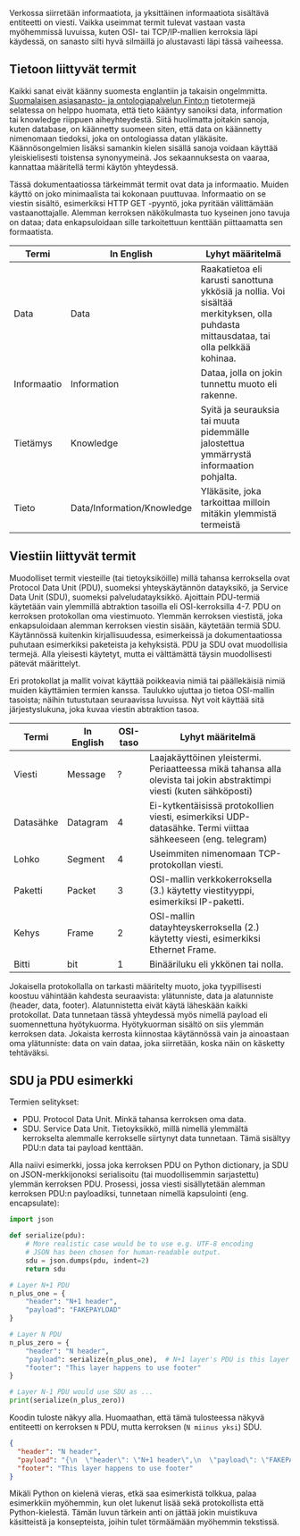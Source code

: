 Verkossa siirretään informaatiota, ja yksittäinen informaatiota sisältävä entiteetti on viesti. Vaikka useimmat termit tulevat vastaan vasta myöhemmissä luvuissa, kuten OSI- tai TCP/IP-mallien kerroksia läpi käydessä, on sanasto silti hyvä silmäillä jo alustavasti läpi tässä vaiheessa.



## Tietoon liittyvät termit

Kaikki sanat eivät käänny suomesta englantiin ja takaisin ongelmmitta. [Suomalaisen asiasanasto- ja ontologiapalvelun Finto:n](https://finto.fi/tt/fi/) tietotermejä selatessa on helppo huomata, että tieto kääntyy sanoiksi data, information tai knowledge riippuen aiheyhteydestä. Siitä huolimatta joitakin sanoja, kuten database, on käännetty suomeen siten, että data on käännetty nimenomaan tiedoksi, joka on ontologiassa datan yläkäsite. Käännösongelmien lisäksi samankin kielen sisällä sanoja voidaan käyttää yleiskielisesti toistensa synonyymeinä. Jos sekaannuksesta on vaaraa, kannattaa määritellä termi käytön yhteydessä.

Tässä dokumentaatiossa tärkeimmät termit ovat data ja informaatio. Muiden käyttö on joko minimaalista tai kokonaan puuttuvaa. Informaatio on se viestin sisältö, esimerkiksi HTTP GET -pyyntö, joka pyritään välittämään vastaanottajalle. Alemman kerroksen näkökulmasta tuo kyseinen jono tavuja on dataa; data enkapsuloidaan sille tarkoitettuun kenttään piittaamatta sen formaatista.

| Termi       | In English                 | Lyhyt määritelmä                                                                                                                     |
| ----------- | -------------------------- | ------------------------------------------------------------------------------------------------------------------------------------ |
| Data        | Data                       | Raakatietoa eli karusti sanottuna ykkösiä ja nollia. Voi sisältää merkityksen, olla puhdasta mittausdataa, tai olla pelkkää kohinaa. |
| Informaatio | Information                | Dataa, jolla on jokin tunnettu muoto eli rakenne.                                                                                    |
| Tietämys    | Knowledge                  | Syitä ja seurauksia tai muuta pidemmälle jalostettua ymmärrystä informaation pohjalta.                                               |
| Tieto       | Data/Information/Knowledge | Yläkäsite, joka tarkoittaa milloin mitäkin ylemmistä termeistä                                                                       |



## Viestiin liittyvät termit

Muodolliset termit viesteille (tai tietoyksiköille) millä tahansa kerroksella ovat Protocol Data Unit (PDU), suomeksi yhteyskäytännön datayksikö, ja Service Data Unit (SDU), suomeksi palveludatayksikkö. Ajoittain PDU-termiä käytetään vain ylemmillä abtraktion tasoilla eli OSI-kerroksilla 4-7. PDU on kerroksen protokollan oma viestimuoto. Ylemmän kerroksen viestistä, joka enkapsuloidaan alemman kerroksen viestin sisään, käytetään termiä SDU. Käytännössä kuitenkin kirjallisuudessa, esimerkeissä ja dokumentaatiossa puhutaan esimerkiksi paketeista ja kehyksistä. PDU ja SDU ovat muodollisia termejä. Alla yleisesti käytetyt, mutta ei välttämättä täysin muodollisesti pätevät määrittelyt.

Eri protokollat ja mallit voivat käyttää poikkeavia nimiä tai päällekäisiä nimiä muiden käyttämien termien kanssa. Taulukko ujuttaa jo tietoa OSI-mallin tasoista; näihin tutustutaan seuraavissa luvuissa. Nyt voit käyttää sitä järjestyslukuna, joka kuvaa viestin abtraktion tasoa.

| Termi     | In English | OSI-taso | Lyhyt määritelmä                                                                                                      |
| --------- | ---------- | -------- | --------------------------------------------------------------------------------------------------------------------- |
| Viesti    | Message    | ?        | Laajakäyttöinen yleistermi. Periaatteessa mikä tahansa alla olevista tai jokin abstraktimpi viesti (kuten sähköposti) |
| Datasähke | Datagram   | 4        | Ei-kytkentäisissä protokollien viesti, esimerkiksi UDP-datasähke. Termi viittaa sähkeeseen (eng. telegram)            |
| Lohko     | Segment    | 4        | Useimmiten nimenomaan TCP-protokollan viesti.                                                                         |
| Paketti   | Packet     | 3        | OSI-mallin verkkokerroksella (3.) käytetty viestityyppi, esimerkiksi IP-paketti.                                      |
| Kehys     | Frame      | 2        | OSI-mallin datayhteyskerroksella (2.) käytetty viesti, esimerkiksi Ethernet Frame.                                    |
| Bitti     | bit        | 1        | Binääriluku eli ykkönen tai nolla.                                                                                    |

Jokaisella protokollalla on tarkasti määritelty muoto, joka tyypillisesti koostuu vähintään kahdesta seuraavista: ylätunniste, data ja alatunniste (header, data, footer). Alatunnistetta eivät käytä läheskään kaikki protokollat. Data tunnetaan tässä yhteydessä myös nimellä payload eli suomennettuna hyötykuorma. Hyötykuorman sisältö on siis ylemmän kerroksen data. Jokaista kerrosta kiinnostaa käytännössä vain ja ainoastaan oma ylätunniste: data on vain dataa, joka siirretään, koska näin on käsketty tehtäväksi.

## SDU ja PDU esimerkki

Termien selitykset:

* PDU. Protocol Data Unit. Minkä tahansa kerroksen oma data.
* SDU. Service Data Unit. Tietoyksikkö, millä nimellä ylemmältä kerrokselta alemmalle kerrokselle siirtynyt data tunnetaan. Tämä sisältyy PDU:n data tai payload kenttään.

Alla naiivi esimerkki, jossa joka kerroksen PDU on Python dictionary, ja SDU on JSON-merkkijonoksi serialisoitu (tai muodollisemmin sarjastettu) ylemmän kerroksen PDU. Prosessi, jossa viesti sisällytetään alemman kerroksen PDU:n payloadiksi, tunnetaan nimellä kapsulointi (eng. encapsulate):

```python
import json

def serialize(pdu):
    # More realistic case would be to use e.g. UTF-8 encoding
    # JSON has been chosen for human-readable output.
    sdu = json.dumps(pdu, indent=2)
    return sdu

# Layer N+1 PDU
n_plus_one = { 
    "header": "N+1 header", 
    "payload": "FAKEPAYLOAD"
} 

# Layer N PDU
n_plus_zero = { 
    "header": "N header", 
    "payload": serialize(n_plus_one),  # N+1 layer's PDU is this layer's SDU
    "footer": "This layer happens to use footer"
}

# Layer N-1 PDU would use SDU as ...
print(serialize(n_plus_zero))
```

Koodin tuloste näkyy alla. Huomaathan, että tämä tulosteessa näkyvä entiteetti on kerroksen `N` PDU, mutta kerroksen (`N miinus yksi`) SDU.

```json
{
  "header": "N header",
  "payload": "{\n  \"header\": \"N+1 header\",\n  \"payload\": \"FAKEPAYLOAD\"\n}",
  "footer": "This layer happens to use footer"
}
```

Mikäli Python on kielenä vieras, etkä saa esimerkistä tolkkua, palaa esimerkkiin myöhemmin, kun olet lukenut lisää sekä protokollista että Python-kielestä. Tämän luvun tärkein anti on jättää jokin muistikuva käsitteistä ja konsepteista, joihin tulet törmäämään myöhemmin tekstissä.